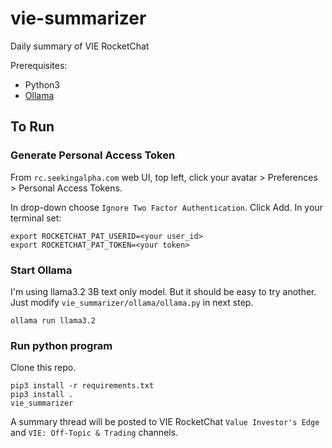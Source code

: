 # vie-summarizer
Daily summary of VIE RocketChat

Prerequisites:
- Python3
- [Ollama](https://ollama.com/download)

## To Run

### Generate Personal Access Token
From `rc.seekingalpha.com` web UI, top left, click your avatar > Preferences > Personal Access Tokens.

In drop-down choose `Ignore Two Factor Authentication`. Click Add. In your terminal set:
```
export ROCKETCHAT_PAT_USERID=<your user_id>
export ROCKETCHAT_PAT_TOKEN=<your token>
```

### Start Ollama
I'm using llama3.2 3B text only model. But it should be easy to try another. Just modify `vie_summarizer/ollama/ollama.py` in next step.
```
ollama run llama3.2
```

### Run python program
Clone this repo.
```
pip3 install -r requirements.txt
pip3 install .
vie_summarizer
```

A summary thread will be posted to VIE RocketChat `Value Investor's Edge` and `VIE: Off-Topic & Trading` channels.
